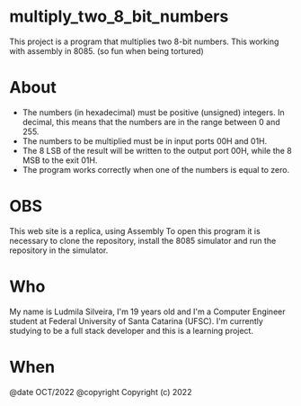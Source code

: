 # multiply_two_8_bit_numbers

This project is a program that multiplies two 8-bit numbers. This working with assembly in 8085. (so fun when being tortured)

# About
 - The numbers (in hexadecimal) must be positive (unsigned) integers. In decimal, this means that the numbers are in the range between 0 and 255.
 - The numbers to be multiplied must be in input ports 00H and 01H.
 - The 8 LSB of the result will be written to the output port 00H, while the 8 MSB to the exit 01H.
 - The program works correctly when one of the numbers is equal to zero.

# OBS
This web site is a replica, using Assembly
To open this program it is necessary to clone the repository, install the 8085 simulator and run the repository in the simulator.

# Who
My name is Ludmila Silveira, I'm 19 years old and I'm a Computer Engineer student at Federal University of Santa Catarina (UFSC). I'm currently studying to be a full stack developer and this is a learning project.

# When 
@date OCT/2022
@copyright Copyright (c) 2022
